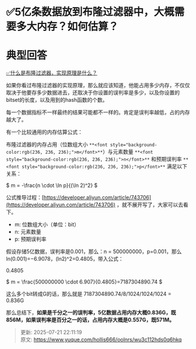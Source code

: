# ✅5亿条数据放到布隆过滤器中，大概需要多大内存？如何估算？

# 典型回答


[✅什么是布隆过滤器，实现原理是什么？](https://www.yuque.com/hollis666/oolnrs/gp9ymie1n39uavah)



如果你看过布隆过滤器的实现原理，那么就应该知道，他能占用多少内存，不仅仅取决于他要存多少数据进去，还取决于你设置的误判率是多少，以及你设置的bitset的长度，以及用到的hash函数的个数。



每一个数据指标不一样最终的结果可能都不一样的。肯定是误判率越低，占的内存越大了。



有一个比较通用的内存估算公式：



布隆过滤器的内存占用（位数组大小 `**<font style="background-color:rgb(236, 236, 236);">m</font>**`）与元素数量 `**<font style="background-color:rgb(236, 236, 236);">n</font>**` 和预期误判率 `**<font style="background-color:rgb(236, 236, 236);">p</font>**` 满足以下关系：  


$ m = -\frac{n \cdot \ln p}{(\ln 2)^2}
 $<font style="color:rgb(64, 64, 64);">  
</font>

公式推导过程：[https://developer.aliyun.com/article/743706](https://developer.aliyun.com/article/743706) ，就不展开写了，大家可以去看下。



+ m: 位数组大小（单位：bit）
+ n: 元素数量
+ p: 预期误判率



假设存储5亿数据，误判率是0.001，那么：n = 500000000，p=0.001，那么ln(0.001)=−6.9078，(ln2)^2=0.4805，带入公式：



0.4805



$ m = \frac{500000000 \cdot 6.907}{0.4805}=7187304890.74 $



这么多个bit转成G的话，那么就是 7187304890.74/8/1024/1024/1024 = 0.836G 



那么总结下，**如果是千分之一的误判率，5亿数据占用内存大概0.836G，既856M，如果误判率是百分之一的话，占用内存大概是0.557G，既571M。**



> 更新: 2025-07-21 22:11:19  
> 原文: <https://www.yuque.com/hollis666/oolnrs/wu3c112hds0q6hkq>